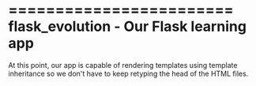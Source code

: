 ========================
flask_evolution - Our Flask learning app
==========================

At this point, our app is capable of rendering templates using template inheritance so we don't have to keep retyping the head of the HTML files.


